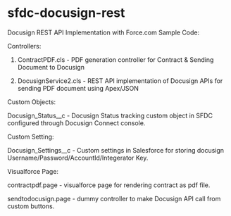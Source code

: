 sfdc-docusign-rest
==================

Docusign REST API Implementation with Force.com Sample Code:


Controllers:

1. ContractPDF.cls - PDF generation controller for Contract & Sending Document to Docusign

2. DocusignService2.cls - REST API implementation of Docusign APIs for sending PDF document using Apex/JSON


Custom Objects:

Docusign_Status__c - Docusign Status tracking custom object in SFDC configured through Docusign Connect console.

Custom Setting:

Docusign_Settings__c - Custom settings in Salesforce for storing docusign Username/Password/AccountId/Integerator Key.

Visualforce Page:

contractpdf.page - visualforce page for rendering contract as pdf file.

sendtodocusign.page - dummy controller to make Docusign API call from custom buttons.
